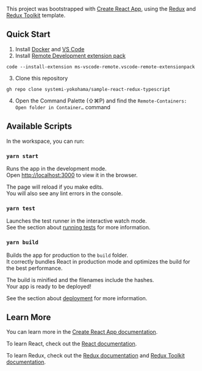 This project was bootstrapped with [Create React App](https://github.com/facebook/create-react-app), using the [Redux](https://redux.js.org/) and [Redux Toolkit](https://redux-toolkit.js.org/) template.

## Quick Start

1. Install [Docker](https://docs.docker.com/get-docker/) and [VS Code](https://code.visualstudio.com/docs/setup/setup-overview)
2. Install [Remote Development extension pack](https://code.visualstudio.com/docs/remote/remote-overview)  
```console
code --install-extension ms-vscode-remote.vscode-remote-extensionpack
```
3. Clone this repository  
```console
gh repo clone systemi-yokohama/sample-react-redux-typescript
```
4. Open the Command Palette (⇧⌘P) and find the `Remote-Containers: Open folder in Container…` command

## Available Scripts

In the workspace, you can run:

### `yarn start`

Runs the app in the development mode.<br />
Open [http://localhost:3000](http://localhost:3000) to view it in the browser.

The page will reload if you make edits.<br />
You will also see any lint errors in the console.

### `yarn test`

Launches the test runner in the interactive watch mode.<br />
See the section about [running tests](https://facebook.github.io/create-react-app/docs/running-tests) for more information.

### `yarn build`

Builds the app for production to the `build` folder.<br />
It correctly bundles React in production mode and optimizes the build for the best performance.

The build is minified and the filenames include the hashes.<br />
Your app is ready to be deployed!

See the section about [deployment](https://facebook.github.io/create-react-app/docs/deployment) for more information.

## Learn More

You can learn more in the [Create React App documentation](https://facebook.github.io/create-react-app/docs/getting-started).

To learn React, check out the [React documentation](https://reactjs.org/).

To learn Redux, check out the [Redux documentation](https://redux.js.org/)  and [Redux Toolkit documentation](https://redux-toolkit.js.org/).
